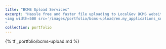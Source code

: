 ```yaml
---
title: "BCMS Upload Services"
excerpt: "Hassle free and faster file uploading to LocalGov BCMS website.<br/>
<img width=500 src='/images/portfolio/bcms-upload/en.my_applications_supporting_docs.png'>
"
collection: portfolio
---
```


{% tf _portfolio/bcms-upload.md %}